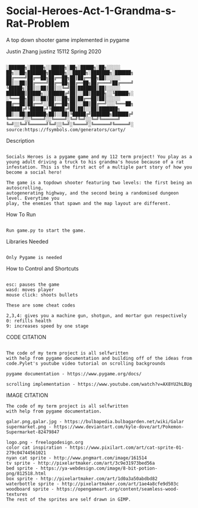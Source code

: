 # Social-Heroes-Act-1-Grandma-s-Rat-Problem
A top down shooter game implemented in pygame

Justin Zhang
justinz
15112 Spring 2020

~~~~~~~~~~~~~~~~~~~~~~~~~~~~~~~~~~~~~~~~~~~~~~~~~~~~~~~~~~~~~~~~~~~~~~~~~~~~~~~~~~~~~~~~~~~~~

░██████╗░█████╗░░█████╗░██╗░█████╗░██╗░░░░░  ██╗░░██╗███████╗██████╗░░█████╗░███████╗░██████╗
██╔════╝██╔══██╗██╔══██╗██║██╔══██╗██║░░░░░  ██║░░██║██╔════╝██╔══██╗██╔══██╗██╔════╝██╔════╝
╚█████╗░██║░░██║██║░░╚═╝██║███████║██║░░░░░  ███████║█████╗░░██████╔╝██║░░██║█████╗░░╚█████╗░
░╚═══██╗██║░░██║██║░░██╗██║██╔══██║██║░░░░░  ██╔══██║██╔══╝░░██╔══██╗██║░░██║██╔══╝░░░╚═══██╗
██████╔╝╚█████╔╝╚█████╔╝██║██║░░██║███████╗  ██║░░██║███████╗██║░░██║╚█████╔╝███████╗██████╔╝
╚═════╝░░╚════╝░░╚════╝░╚═╝╚═╝░░╚═╝╚══════╝  ╚═╝░░╚═╝╚══════╝╚═╝░░╚═╝░╚════╝░╚══════╝╚═════╝░
source:https://fsymbols.com/generators/carty/
~~~~~~~~~~~~~~~~~~~~~~~~~~~~~~~~~~~~~~~~~~~~~~~~~~~~~~~~~~~~~~~~~~~~~~~~~~~~~~~~~~~~~~~~~~~~~

Description
~~~~~~~~~~~~~~~~~~~~~~~~~~~~~~~~~~~~~~~~~~~~

Socials Heroes is a pygame game and my 112 term project! You play as a
young adult driving a truck to his grandma's house because of a rat 
infestation. This is the first act of a multiple part story of how you
become a social hero!

The game is a topdown shooter featuring two levels: the first being an autoscrolling,
autogenerating highway, and the second being a randomised dungeon level. Everytime you
play, the enemies that spawn and the map layout are different.
~~~~~~~~~~~~~~~~~~~~~~~~~~~~~~~~~~~~~~~~~~~~

How To Run
~~~~~~~~~~~~~~~~~~~~~~~~~~~~~~~~~~~~~~~~~~~~

Run game.py to start the game.

~~~~~~~~~~~~~~~~~~~~~~~~~~~~~~~~~~~~~~~~~~~~

Libraries Needed
~~~~~~~~~~~~~~~~~~~~~~~~~~~~~~~~~~~~~~~~~~~~

Only Pygame is needed

~~~~~~~~~~~~~~~~~~~~~~~~~~~~~~~~~~~~~~~~~~~~

How to Control and Shortcuts
~~~~~~~~~~~~~~~~~~~~~~~~~~~~~~~~~~~~~~~~~~~~

esc: pauses the game
wasd: moves player
mouse click: shoots bullets

These are some cheat codes

2,3,4: gives you a machine gun, shotgun, and mortar gun respectively
0: refills health
9: increases speed by one stage

~~~~~~~~~~~~~~~~~~~~~~~~~~~~~~~~~~~~~~~~~~~~

CODE CITATION
~~~~~~~~~~~~~~~~~~~~~~~~~~~~~~~~~~~~~~~~~~~~

The code of my term project is all selfwritten 
with help from pygame documentation and building off of the ideas from
code.Pylet's youtube video tutorial on scrolling backgrounds

pygame documentation - https://www.pygame.org/docs/

scrolling implementation - https://www.youtube.com/watch?v=AX8YU2hLBUg

~~~~~~~~~~~~~~~~~~~~~~~~~~~~~~~~~~~~~~~~~~~~

IMAGE CITATION
~~~~~~~~~~~~~~~~~~~~~~~~~~~~~~~~~~~~~~~~~~~~
The code of my term project is all selfwritten 
with help from pygame documentation.

galar.png,galar.jpg - https://bulbapedia.bulbagarden.net/wiki/Galar
supermarket.png - https://www.deviantart.com/kyle-dove/art/Pokemon-Supermarket-82479847

logo.png - freelogodesign.org
color cat inspiration - https://www.pixilart.com/art/cat-sprite-01-279c04744561021
nyan cat sprite - http://www.pngmart.com/image/161514
tv sprite - http://pixelartmaker.com/art/3c9e31973bed56a
bed sprite - https://ya-webdesign.com/image/8-bit-potion-png/812518.html
box sprite - http://pixelartmaker.com/art/1d0a3a50abdbd82
waterbottle sprite - http://pixelartmaker.com/art/1ae4a8cfe9d503c
woodboard sprite - https://opengameart.org/content/seamless-wood-textures
The rest of the sprites are self drawn in GIMP.
~~~~~~~~~~~~~~~~~~~~~~~~~~~~~~~~~~~~~~~~~~~~

